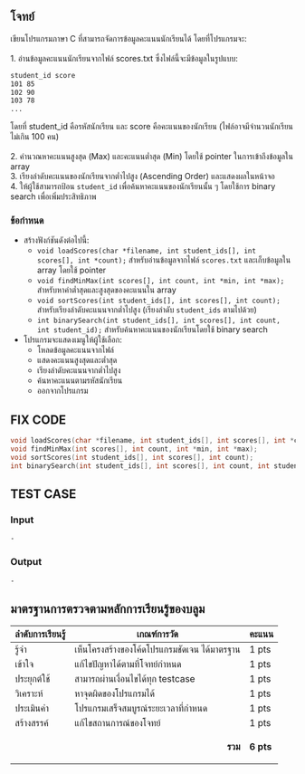 ## โจทย์
เขียนโปรแกรมภาษา C ที่สามารถจัดการข้อมูลคะแนนนักเรียนได้ โดยที่โปรแกรมจะ:
<br /><br />1. อ่านข้อมูลคะแนนนักเรียนจากไฟล์ scores.txt ซึ่งไฟล์นี้จะมีข้อมูลในรูปแบบ:
```bash
student_id score
101 85
102 90
103 78
...
```
โดยที่ student_id คือรหัสนักเรียน และ score คือคะแนนของนักเรียน (ไฟล์อาจมีจำนวนนักเรียนไม่เกิน 100 คน)
<br /><br />2. คำนวณหาคะแนนสูงสุด (Max) และคะแนนต่ำสุด (Min) โดยใช้ pointer ในการเข้าถึงข้อมูลใน array
<br />3. เรียงลำดับคะแนนของนักเรียนจากต่ำไปสูง (Ascending Order) และแสดงผลในหน้าจอ
<br />4. ให้ผู้ใช้สามารถป้อน `student_id` เพื่อค้นหาคะแนนของนักเรียนนั้น ๆ โดยใช้การ binary search เพื่อเพิ่มประสิทธิภาพ

### ข้อกำหนด
- สร้างฟังก์ชันดังต่อไปนี้:
    - `void loadScores(char *filename, int student_ids[], int scores[], int *count);` สำหรับอ่านข้อมูลจากไฟล์ `scores.txt` และเก็บข้อมูลใน array โดยใช้ pointer
    - `void findMinMax(int scores[], int count, int *min, int *max);` สำหรับหาค่าต่ำสุดและสูงสุดของคะแนนใน array
    - `void sortScores(int student_ids[], int scores[], int count);` สำหรับเรียงลำดับคะแนนจากต่ำไปสูง (เรียงลำดับ `student_ids` ตามไปด้วย)
    - `int binarySearch(int student_ids[], int scores[], int count, int student_id);` สำหรับค้นหาคะแนนของนักเรียนโดยใช้ binary search
- โปรแกรมจะแสดงเมนูให้ผู้ใช้เลือก:
    - โหลดข้อมูลคะแนนจากไฟล์
    - แสดงคะแนนสูงสุดและต่ำสุด
    - เรียงลำดับคะแนนจากต่ำไปสูง
    - ค้นหาคะแนนตามรหัสนักเรียน
    - ออกจากโปรแกรม

## FIX CODE
```c++
void loadScores(char *filename, int student_ids[], int scores[], int *count);
void findMinMax(int scores[], int count, int *min, int *max);
void sortScores(int student_ids[], int scores[], int count);
int binarySearch(int student_ids[], int scores[], int count, int student_id);
```

## TEST CASE
### Input
```bash
-
```
### Output
```bash
-
```

## มาตรฐานการตรวจตามหลักการเรียนรู้ของบลูม
| ลำดับการเรียนรู้ | เกณฑ์การวัด | คะแนน |
| -------- | -------- | -------- |
| รู้จำ | เห็นโครงสร้างของโค้ดโปรแกรมชัดเจน ได้มาตรฐาน | 1 pts |
| เข้าใจ | แก้ไขปัญหาได้ตามที่โจทย์กำหนด | 1 pts |
| ประยุกต์ใช้ | สามารถผ่านเงื่อนไขได้ทุก testcase | 1 pts |
| วิเคราะห์ | หาจุดผิดของโปรแกรมได้ | 1 pts |
| ประเมินค่า | โปรแกรมเสร็จสมบูรณ์ระยะเวลาที่กำหนด | 1 pts |
| สร้างสรรค์ | แก้ไขสถานการณ์ของโจทย์ | 1 pts |
||<p style='text-align: right !important;'>**รวม**</p>|**6 pts**|

